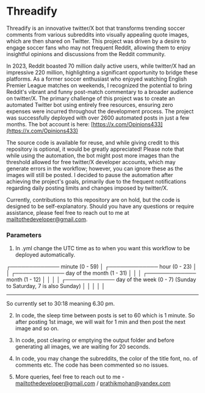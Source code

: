 # Threadify
Threadify is an innovative twitter/X bot that transforms trending soccer comments from various subreddits into visually appealing quote images, which are then shared on Twitter. This project was driven by a desire to engage soccer fans who may not frequent Reddit, allowing them to enjoy insightful opinions and discussions from the Reddit community.

In 2023, Reddit boasted 70 million daily active users, while twitter/X had an impressive 220 million, highlighting a significant opportunity to bridge these platforms. As a former soccer enthusiast who enjoyed watching English Premier League matches on weekends, I recognized the potential to bring Reddit's vibrant and funny post-match commentary to a broader audience on twitter/X. The primary challenge of this project was to create an automated Twitter bot using entirely free resources, ensuring zero expenses were incurred throughout the development process. The project was successfully deployed with over 2600 automated posts in just a few months. The bot account is here: [https://x.com/Opinions433](https://x.com/Opinions433)

The source code is available for reuse, and while giving credit to this repository is optional, it would be greatly appreciated! Please note that while using the automation, the bot might post more images than the threshold allowed for free twitter/X developer accounts, which may generate errors in the workflow; however, you can ignore these as the images will still be posted. I decided to pause the automation after achieving the project's goals, primarily due to the frequent notifications regarding daily posting limits and changes imposed by twitter/X.

Currently, contributions to this repository are on hold, but the code is designed to be self-explanatory. Should you have any questions or require assistance, please feel free to reach out to me at mailtothedeveloper@gmail.com.

### Parameters
1. In .yml change the UTC time as to when you want this workflow to be deployed automatically.

┌───────────── minute (0 - 59)
│ ┌───────────── hour (0 - 23)
│ │ ┌───────────── day of the month (1 - 31)
│ │ │ ┌───────────── month (1 - 12)
│ │ │ │ ┌───────────── day of the week (0 - 7) (Sunday to Saturday, 7 is also Sunday)
│ │ │ │ │
* * * * *

So currently set to 30:18 meaning 6.30 pm.

2. In code, the sleep time between posts is set to 60 which is 1 minute. So after posting 1st image, we will wait for 1 min and then post the next image and so on.

3. In code, post clearing or emptying the output folder and before generating all images, we are waiting for 20 seconds.

4. In code, you may change the subreddits, the color of the title font, no. of comments etc. The code has been commented so no issues.

5. More queries, feel free to reach out to me - mailtothedeveloper@gmail.com / prathikmohan@yandex.com
